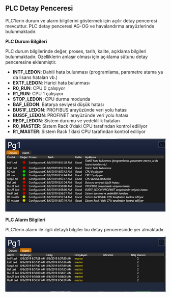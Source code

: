 ## **PLC Detay Penceresi**

PLC'lerin durum ve alarm bilgilerini göstermek için açılır detay penceresi mevcuttur. PLC detay penceresi AG-OG ve havalandırma arayüzlerinde bulunmaktadır.

**PLC Durum Bilgileri**

PLC durum bilgilerinde değer, proses, tarih, kalite, açıklama bilgileri bulunmaktadır. Özelliklerin anlaşır olması için açıklama sütunu detay penceresine eklenmiştir.

- **INTF_LEDON**: Dahili hata bulunması (programlama, parametre atama ya da lisans hataları vb.)
- **EXTF_LEDON**: Harici hata bulunması
- **R0_RUN**: CPU 0 çalışıyor
- **R1_RUN**: CPU 1 çalışıyor
- **STOP_LEDON**: CPU durma modunda
- **BAF_LEDON**: Batarya seviyesi düşük hatası
- **BUS1F_LEDON**: PROFIBUS arayüzünde veri yolu hatası
- **BUS5F_LEDON**: PROFINET arayüzünde veri yolu hatası
- **REDF_LEDON**: Sistem durumu ve yedeklilik hataları
- **R0_MASTER**: Sistem Rack 0’daki CPU tarafından kontrol ediliyor
- **R1_MASTER**: Sistem Rack 1’daki CPU tarafından kontrol ediliyor

![image.png](/.attachments/image-d64ce023-fc86-40cf-8edd-61b06959091b.png)

**PLC Alarm Bilgileri**

PLC'lerin alarm ile ilgili detaylı bilgiler bu detay penceresinde yer almaktadır.

![image.png](/.attachments/image-d7844c94-05f9-450d-a051-6221bb81c60b.png)